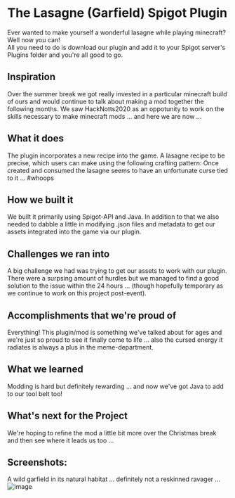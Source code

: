 # The Lasagne (Garfield) Spigot Plugin
Ever wanted to make yourself a wonderful lasagne while playing minecraft? Well now you can!  
All you need to do is download our plugin and add it to your Spigot server's Plugins folder and you're all good to go.

## Inspiration
Over the summer break we got really invested in a particular minecraft build of ours and would continue to talk about making a mod together the following months. We saw HackNotts2020 as an oppotunity to work on the skills necessary to make minecraft mods ... and here we are now ...

## What it does
The plugin incorporates a new recipe into the game. A lasagne recipe to be precise, which users can make using the following crafting pattern:
Once created and consumed the lasagne seems to have an unfortunate curse tied to it ... #whoops 

## How we built it
We built it primarily using Spigot-API and Java. In addition to that we also needed to dabble a little in modifying .json files and metadata to get our assets integrated into the game via our plugin.

## Challenges we ran into
A big challenge we had was trying to get our assets to work with our plugin. There were a surpsing amount of hurdles but we managed to find a good solution to the issue within the 24 hours ... (though hopefully temporary as we continue to work on this project post-event). 

## Accomplishments that we're proud of
Everything! This plugin/mod is something we've talked about for ages and we're just so proud to see it finally come to life ... also the cursed energy it radiates is always a plus in the meme-department.

## What we learned
Modding is hard but definitely rewarding ... and now we've got Java to add to our tool belt too!

## What's next for the Project
We're hoping to refine the mod a little bit more over the Christmas break and then see where it leads us too ...

## Screenshots:
A wild garfield in its natural habitat ... definitely not a reskinned ravager ...
![image](https://github.com/Hannah-Ashna/Garfield-Spigot-Plugin/blob/main/Screenshots/Image1.png)
